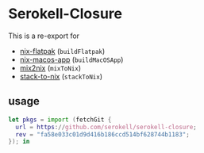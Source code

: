 Serokell-Closure
===============

This is a re-export for 
- [nix-flatpak](https://github.com/serokell/nix-flatpak) (`buildFlatpak`)
- [nix-macos-app](https://github.com/serokell/nix-macos-app) (`buildMacOSApp`)
- [mix2nix](https://github.com/serokell/mix2nix) (`mixToNix`)
- [stack-to-nix](https://github.com/serokell/stack-to-nix) (`stackToNix`)



usage
-----
```nix
let pkgs = import (fetchGit {
  url = https://github.com/serokell/serokell-closure;
  rev = "fa58e033c01d9d416b186ccd514bf628744b1183";
}); in
```

